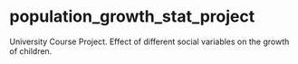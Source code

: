 # population_growth_stat_project
University Course Project. Effect of different social variables on the growth of children.
